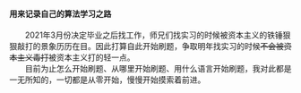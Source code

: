 #### 用来记录自己的算法学习之路
&emsp;&emsp;2021年3月份决定毕业之后找工作，师兄们找实习的时候被资本主义的铁锤狠狠敲打的景象历历在目。因此打算自此开始刷题，争取明年找实习的时候~~不会被资本主义毒打~~被资本主义打的轻一点。  
&emsp;&emsp;目前为止怎么开始刷题、从哪里开始刷题、用什么语言开始刷题，我对此都是一无所知的，一切都是从零开始，慢慢开始摸索着前进。